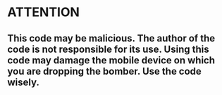 # ATTENTION
## This code may be malicious. The author of the code is not responsible for its use. Using this code may damage the mobile device on which you are dropping the bomber. Use the code wisely.